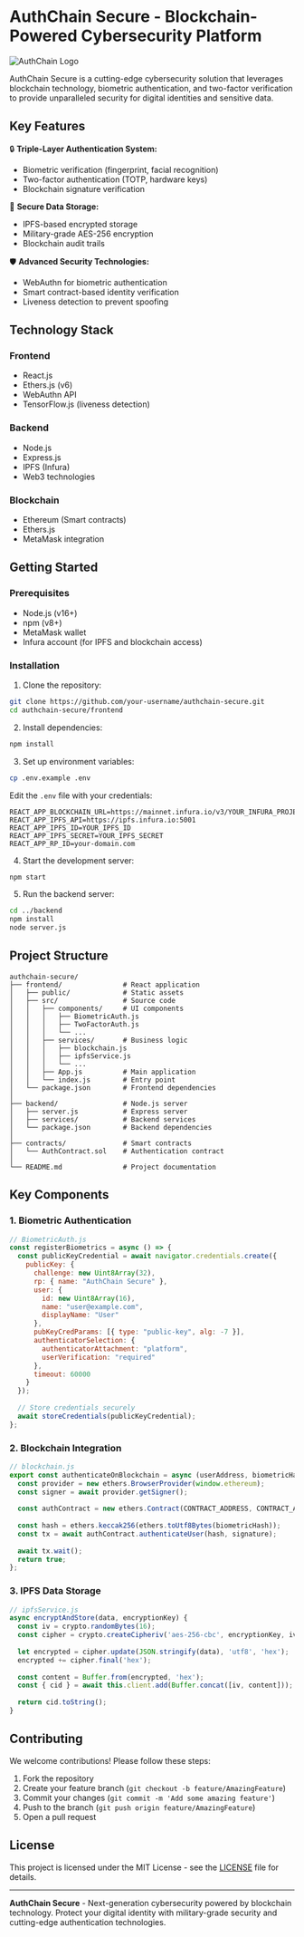 # AuthChain Secure - Blockchain-Powered Cybersecurity Platform

![AuthChain Logo](https://via.placeholder.com/150?text=A)

AuthChain Secure is a cutting-edge cybersecurity solution that leverages blockchain technology, biometric authentication, and two-factor verification to provide unparalleled security for digital identities and sensitive data.

## Key Features

🔒 **Triple-Layer Authentication System:**
- Biometric verification (fingerprint, facial recognition)
- Two-factor authentication (TOTP, hardware keys)
- Blockchain signature verification

🔐 **Secure Data Storage:**
- IPFS-based encrypted storage
- Military-grade AES-256 encryption
- Blockchain audit trails

🛡️ **Advanced Security Technologies:**
- WebAuthn for biometric authentication
- Smart contract-based identity verification
- Liveness detection to prevent spoofing

## Technology Stack

### Frontend
- React.js
- Ethers.js (v6)
- WebAuthn API
- TensorFlow.js (liveness detection)

### Backend
- Node.js
- Express.js
- IPFS (Infura)
- Web3 technologies

### Blockchain
- Ethereum (Smart contracts)
- Ethers.js
- MetaMask integration

## Getting Started

### Prerequisites
- Node.js (v16+)
- npm (v8+)
- MetaMask wallet
- Infura account (for IPFS and blockchain access)

### Installation

1. Clone the repository:
```bash
git clone https://github.com/your-username/authchain-secure.git
cd authchain-secure/frontend
```

2. Install dependencies:
```bash
npm install
```

3. Set up environment variables:
```bash
cp .env.example .env
```
Edit the `.env` file with your credentials:
```
REACT_APP_BLOCKCHAIN_URL=https://mainnet.infura.io/v3/YOUR_INFURA_PROJECT_ID
REACT_APP_IPFS_API=https://ipfs.infura.io:5001
REACT_APP_IPFS_ID=YOUR_IPFS_ID
REACT_APP_IPFS_SECRET=YOUR_IPFS_SECRET
REACT_APP_RP_ID=your-domain.com
```

4. Start the development server:
```bash
npm start
```

5. Run the backend server:
```bash
cd ../backend
npm install
node server.js
```

## Project Structure

```
authchain-secure/
├── frontend/               # React application
│   ├── public/             # Static assets
│   ├── src/                # Source code
│   │   ├── components/     # UI components
│   │   │   ├── BiometricAuth.js
│   │   │   ├── TwoFactorAuth.js
│   │   │   └── ...
│   │   ├── services/       # Business logic
│   │   │   ├── blockchain.js
│   │   │   ├── ipfsService.js
│   │   │   └── ...
│   │   ├── App.js          # Main application
│   │   └── index.js        # Entry point
│   └── package.json        # Frontend dependencies
│
├── backend/                # Node.js server
│   ├── server.js           # Express server
│   ├── services/           # Backend services
│   └── package.json        # Backend dependencies
│
├── contracts/              # Smart contracts
│   └── AuthContract.sol    # Authentication contract
│
└── README.md               # Project documentation
```

## Key Components

### 1. Biometric Authentication
```javascript
// BiometricAuth.js
const registerBiometrics = async () => {
  const publicKeyCredential = await navigator.credentials.create({
    publicKey: {
      challenge: new Uint8Array(32),
      rp: { name: "AuthChain Secure" },
      user: {
        id: new Uint8Array(16),
        name: "user@example.com",
        displayName: "User"
      },
      pubKeyCredParams: [{ type: "public-key", alg: -7 }],
      authenticatorSelection: {
        authenticatorAttachment: "platform",
        userVerification: "required"
      },
      timeout: 60000
    }
  });
  
  // Store credentials securely
  await storeCredentials(publicKeyCredential);
};
```

### 2. Blockchain Integration
```javascript
// blockchain.js
export const authenticateOnBlockchain = async (userAddress, biometricHash, signature) => {
  const provider = new ethers.BrowserProvider(window.ethereum);
  const signer = await provider.getSigner();
  
  const authContract = new ethers.Contract(CONTRACT_ADDRESS, CONTRACT_ABI, signer);
  
  const hash = ethers.keccak256(ethers.toUtf8Bytes(biometricHash));
  const tx = await authContract.authenticateUser(hash, signature);
  
  await tx.wait();
  return true;
};
```

### 3. IPFS Data Storage
```javascript
// ipfsService.js
async encryptAndStore(data, encryptionKey) {
  const iv = crypto.randomBytes(16);
  const cipher = crypto.createCipheriv('aes-256-cbc', encryptionKey, iv);
  
  let encrypted = cipher.update(JSON.stringify(data), 'utf8', 'hex');
  encrypted += cipher.final('hex');
  
  const content = Buffer.from(encrypted, 'hex');
  const { cid } = await this.client.add(Buffer.concat([iv, content]));
  
  return cid.toString();
}
```

## Contributing

We welcome contributions! Please follow these steps:

1. Fork the repository
2. Create your feature branch (`git checkout -b feature/AmazingFeature`)
3. Commit your changes (`git commit -m 'Add some amazing feature'`)
4. Push to the branch (`git push origin feature/AmazingFeature`)
5. Open a pull request

## License

This project is licensed under the MIT License - see the [LICENSE](LICENSE) file for details.

---

**AuthChain Secure** - Next-generation cybersecurity powered by blockchain technology. Protect your digital identity with military-grade security and cutting-edge authentication technologies.
